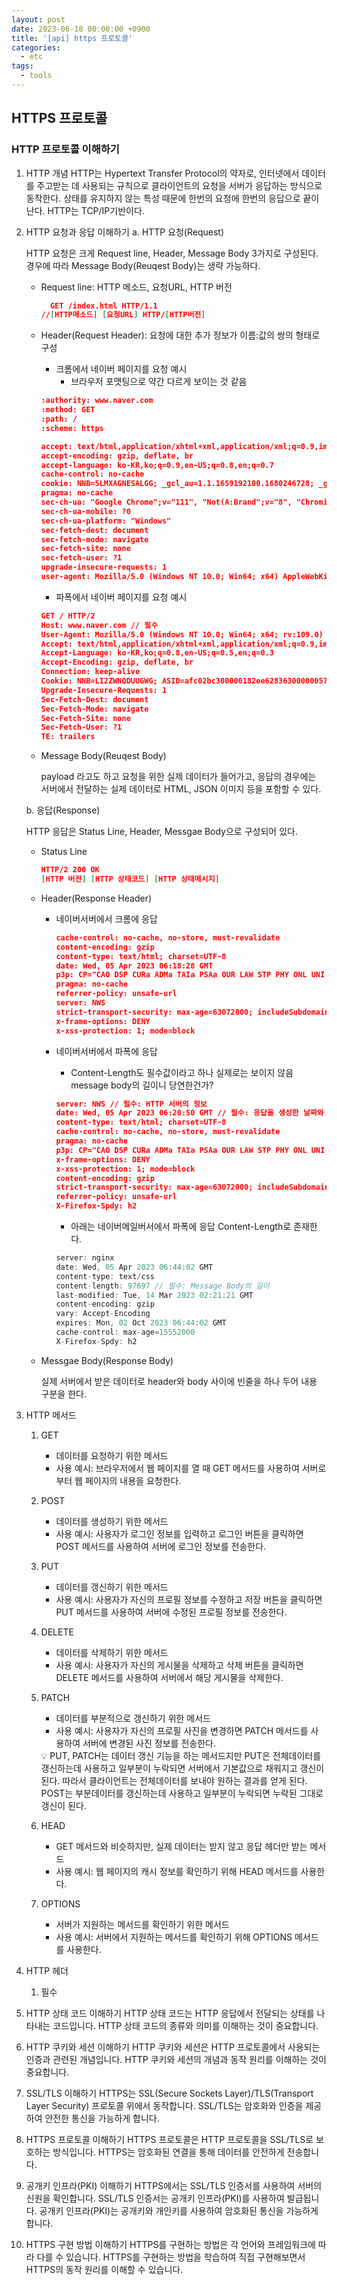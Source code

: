 ```yaml
---
layout: post
date: 2023-06-18 00:00:00 +0900
title: '[api] https 프로토콜'
categories:
  - etc
tags:
  - tools
---
```



## HTTPS 프로토콜

### HTTP 프로토콜 이해하기

1. HTTP 개념
HTTP는 Hypertext Transfer Protocol의 약자로, 인터넷에서 데이터를 주고받는 데 사용되는 규칙으로 클라이언트의 요청을 서버가 응답하는 방식으로 동작한다. 상태를 유지하지 않는 특성 때문에 한번의 요청에 한번의 응답으로 끝이 난다. HTTP는 TCP/IP기반이다.
2. HTTP 요청과 응답 이해하기
a. HTTP 요청(Request)
    
    HTTP 요청은 크게 Request line, Header, Message Body 3가지로 구성된다. 경우에 따라  Message Body(Reuqest Body)는 생략 가능하다.
    
    - Request line: HTTP 메소드, 요청URL, HTTP 버전
        
        ```json
          GET /index.html HTTP/1.1
        //[HTTP메소드] [요청URL] HTTP/[HTTP버전]
        ```
        
    - Header(Request Header): 요청에 대한 추가 정보가 이름:값의 쌍의 형태로 구성
        - 크롬에서 네이버 페이지를 요청 예시
            - 브라우저 포맷팅으로 약간 다르게 보이는 것 같음
        
        ```json
        :authority: www.naver.com
        :method: GET
        :path: /
        :scheme: https
        
        accept: text/html,application/xhtml+xml,application/xml;q=0.9,image/avif,image/webp,image/apng,*/*;q=0.8,application/signed-exchange;v=b3;q=0.7
        accept-encoding: gzip, deflate, br
        accept-language: ko-KR,ko;q=0.9,en-US;q=0.8,en;q=0.7
        cache-control: no-cache
        cookie: NNB=5LMXAGNESALGG; _gcl_au=1.1.1659192100.1680246728; _ga=GA1.1.623988089.1663115617; _ga_3X9JZ731KT=GS1.1.1680246728.1.1.1680246798.0.0.0
        pragma: no-cache
        sec-ch-ua: "Google Chrome";v="111", "Not(A:Brand";v="8", "Chromium";v="111"
        sec-ch-ua-mobile: ?0
        sec-ch-ua-platform: "Windows"
        sec-fetch-dest: document
        sec-fetch-mode: navigate
        sec-fetch-site: none
        sec-fetch-user: ?1
        upgrade-insecure-requests: 1
        user-agent: Mozilla/5.0 (Windows NT 10.0; Win64; x64) AppleWebKit/537.36 (KHTML, like Gecko) Chrome/111.0.0.0 Safari/537.36
        ```
        
        - 파폭에서 네이버 페이지를 요청 예시
        
        ```json
        GET / HTTP/2
        Host: www.naver.com // 필수
        User-Agent: Mozilla/5.0 (Windows NT 10.0; Win64; x64; rv:109.0) Gecko/20100101 Firefox/111.0 // 필수: HTTP 클라이언트의 정보
        Accept: text/html,application/xhtml+xml,application/xml;q=0.9,image/avif,image/webp,*/*;q=0.8
        Accept-Language: ko-KR,ko;q=0.8,en-US;q=0.5,en;q=0.3
        Accept-Encoding: gzip, deflate, br
        Connection: keep-alive
        Cookie: NNB=LI2ZWNQDUUGWG; ASID=afc02bc300000182ee62836300000057; PM_CK_loc=cbfa829d2f12107bca1ef386c9e1dd0fa9f7c01dc81cf98b3169382b5d668cb8; SB_MODE=plusdeal
        Upgrade-Insecure-Requests: 1
        Sec-Fetch-Dest: document
        Sec-Fetch-Mode: navigate
        Sec-Fetch-Site: none
        Sec-Fetch-User: ?1
        TE: trailers
        ```
        
    
    - Message Body(Reuqest Body)
        
        payload 라고도 하고 요청을 위한 실제 데이터가 들어가고, 응답의 경우에는 서버에서 전달하는 실제 데이터로 HTML, JSON 이미지 등을 포함할 수 있다. 
        
    
    b. 응답(Response)
    
    HTTP 응답은 Status Line, Header, Messgae Body으로 구성되어 있다. 
    
    - Status Line
        
        ```json
        HTTP/2 200 OK
        [HTTP 버전] [HTTP 상태코드] [HTTP 상태메시지]
        ```
        
    
    - Header(Response Header)
        - 네이버서버에서 크롬에 응답
            
            ```json
            cache-control: no-cache, no-store, must-revalidate
            content-encoding: gzip
            content-type: text/html; charset=UTF-8
            date: Wed, 05 Apr 2023 06:18:28 GMT
            p3p: CP="CAO DSP CURa ADMa TAIa PSAa OUR LAW STP PHY ONL UNI PUR FIN COM NAV INT DEM STA PRE"
            pragma: no-cache
            referrer-policy: unsafe-url
            server: NWS
            strict-transport-security: max-age=63072000; includeSubdomains
            x-frame-options: DENY
            x-xss-protection: 1; mode=block
            ```
            
        - 네이버서버에서 파폭에 응답
            - Content-Length도 필수값이라고 하나 실제로는 보이지 않음 message body의 길이니 당연한건가?
            
            ```json
            server: NWS // 필수: HTTP 서버의 정보
            date: Wed, 05 Apr 2023 06:20:50 GMT // 필수: 응답을 생성한 날짜와 시간
            content-type: text/html; charset=UTF-8
            cache-control: no-cache, no-store, must-revalidate
            pragma: no-cache
            p3p: CP="CAO DSP CURa ADMa TAIa PSAa OUR LAW STP PHY ONL UNI PUR FIN COM NAV INT DEM STA PRE"
            x-frame-options: DENY
            x-xss-protection: 1; mode=block
            content-encoding: gzip
            strict-transport-security: max-age=63072000; includeSubdomains
            referrer-policy: unsafe-url
            X-Firefox-Spdy: h2
            ```
            
            - 아래는 네이버메일버서에서 파폭에 응답 Content-Length로 존재한다.
            
            ```jsx
            server: nginx
            date: Wed, 05 Apr 2023 06:44:02 GMT
            content-type: text/css
            content-length: 97697 // 필수: Message Body의 길이
            last-modified: Tue, 14 Mar 2023 02:21:21 GMT
            content-encoding: gzip
            vary: Accept-Encoding
            expires: Mon, 02 Oct 2023 06:44:02 GMT
            cache-control: max-age=15552000
            X-Firefox-Spdy: h2
            ```
            
    - Messgae Body(Response Body)
        
        실제 서버에서 받은 데이터로 header와 body 사이에 빈줄을 하나 두어 내용 구분을 한다.
        
    
3. HTTP 메서드
    1. GET
        - 데이터를 요청하기 위한 메서드
        - 사용 예시: 브라우저에서 웹 페이지를 열 때 GET 메서드를 사용하여 서버로부터 웹 페이지의 내용을 요청한다.
    2. POST
        - 데이터를 생성하기 위한 메서드
        - 사용 예시: 사용자가 로그인 정보를 입력하고 로그인 버튼을 클릭하면 POST 메서드를 사용하여 서버에 로그인 정보를 전송한다.
    3. PUT
        - 데이터를 갱신하기 위한 메서드
        - 사용 예시: 사용자가 자신의 프로필 정보를 수정하고 저장 버튼을 클릭하면 PUT 메서드를 사용하여 서버에 수정된 프로필 정보를 전송한다.
    4. DELETE
        - 데이터를 삭제하기 위한 메서드
        - 사용 예시: 사용자가 자신의 게시물을 삭제하고 삭제 버튼을 클릭하면 DELETE 메서드를 사용하여 서버에서 해당 게시물을 삭제한다.
    5. PATCH
        - 데이터를 부분적으로 갱신하기 위한 메서드
        - 사용 예시: 사용자가 자신의 프로필 사진을 변경하면 PATCH 메서드를 사용하여 서버에 변경된 사진 정보를 전송한다.
        
        <aside>
        💡 PUT, PATCH는 데이터 갱신 기능을 하는 메서드지만 
        PUT은 전체데이터를 갱신하는데 사용하고 일부분이 누락되면 서버에서 기본값으로 채워지고 갱신이 된다. 따라서 클라이언트는 전체데이터를 보내야 원하는 결과를 얻게 된다.
        POST는 부분데이터를 갱신하는데 사용하고 일부분이 누락되면 누락된 그대로 갱신이 된다.
        
        </aside>
        
    6. HEAD
        - GET 메서드와 비슷하지만, 실제 데이터는 받지 않고 응답 헤더만 받는 메서드
        - 사용 예시: 웹 페이지의 캐시 정보를 확인하기 위해 HEAD 메서드를 사용한다.
    7. OPTIONS
        - 서버가 지원하는 메서드를 확인하기 위한 메서드
        - 사용 예시: 서버에서 지원하는 메서드를 확인하기 위해 OPTIONS 메서드를 사용한다.
    
4. HTTP 헤더 
    1. 필수
5. HTTP 상태 코드 이해하기
HTTP 상태 코드는 HTTP 응답에서 전달되는 상태를 나타내는 코드입니다. HTTP 상태 코드의 종류와 의미를 이해하는 것이 중요합니다.
6. HTTP 쿠키와 세션 이해하기
HTTP 쿠키와 세션은 HTTP 프로토콜에서 사용되는 인증과 관련된 개념입니다. HTTP 쿠키와 세션의 개념과 동작 원리를 이해하는 것이 중요합니다.
7. SSL/TLS 이해하기
HTTPS는 SSL(Secure Sockets Layer)/TLS(Transport Layer Security) 프로토콜 위에서 동작합니다. SSL/TLS는 암호화와 인증을 제공하여 안전한 통신을 가능하게 합니다.
8. HTTPS 프로토콜 이해하기
HTTPS 프로토콜은 HTTP 프로토콜을 SSL/TLS로 보호하는 방식입니다. HTTPS는 암호화된 연결을 통해 데이터를 안전하게 전송합니다.
9. 공개키 인프라(PKI) 이해하기
HTTPS에서는 SSL/TLS 인증서를 사용하여 서버의 신원을 확인합니다. SSL/TLS 인증서는 공개키 인프라(PKI)를 사용하여 발급됩니다. 공개키 인프라(PKI)는 공개키와 개인키를 사용하여 암호화된 통신을 가능하게 합니다.
10. HTTPS 구현 방법 이해하기
HTTPS를 구현하는 방법은 각 언어와 프레임워크에 따라 다를 수 있습니다. HTTPS를 구현하는 방법을 학습하여 직접 구현해보면서 HTTPS의 동작 원리를 이해할 수 있습니다.